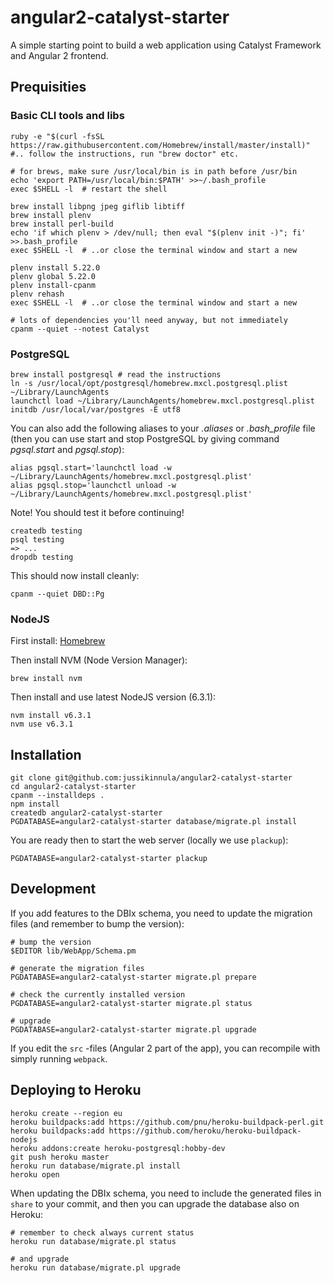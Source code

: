 # angular2-catalyst-starter

A simple starting point to build a web application using Catalyst Framework and Angular 2 frontend.

## Prequisities

### Basic CLI tools and libs

```
ruby -e "$(curl -fsSL https://raw.githubusercontent.com/Homebrew/install/master/install)"
#.. follow the instructions, run "brew doctor" etc.

# for brews, make sure /usr/local/bin is in path before /usr/bin
echo 'export PATH=/usr/local/bin:$PATH' >>~/.bash_profile
exec $SHELL -l  # restart the shell

brew install libpng jpeg giflib libtiff
brew install plenv
brew install perl-build
echo 'if which plenv > /dev/null; then eval "$(plenv init -)"; fi' >>.bash_profile
exec $SHELL -l  # ..or close the terminal window and start a new

plenv install 5.22.0
plenv global 5.22.0
plenv install-cpanm
plenv rehash
exec $SHELL -l  # ..or close the terminal window and start a new

# lots of dependencies you'll need anyway, but not immediately
cpanm --quiet --notest Catalyst
```

### PostgreSQL

```
brew install postgresql # read the instructions
ln -s /usr/local/opt/postgresql/homebrew.mxcl.postgresql.plist ~/Library/LaunchAgents
launchctl load ~/Library/LaunchAgents/homebrew.mxcl.postgresql.plist
initdb /usr/local/var/postgres -E utf8
```

You can also add the following aliases to your *.aliases* or *.bash_profile* file (then you can use start and stop PostgreSQL by giving command *pgsql.start* and *pgsql.stop*):

```
alias pgsql.start='launchctl load -w ~/Library/LaunchAgents/homebrew.mxcl.postgresql.plist'
alias pgsql.stop='launchctl unload -w ~/Library/LaunchAgents/homebrew.mxcl.postgresql.plist'
```

Note! You should test it before continuing!

```
createdb testing
psql testing
=> ...
dropdb testing
```

This should now install cleanly:

```
cpanm --quiet DBD::Pg
```

### NodeJS

First install: [Homebrew](http://brew.sh/)

Then install NVM (Node Version Manager):

```
brew install nvm
```

Then install and use latest NodeJS version (6.3.1):

```
nvm install v6.3.1
nvm use v6.3.1
```

## Installation

```
git clone git@github.com:jussikinnula/angular2-catalyst-starter
cd angular2-catalyst-starter
cpanm --installdeps .
npm install
createdb angular2-catalyst-starter
PGDATABASE=angular2-catalyst-starter database/migrate.pl install
```

You are ready then to start the web server (locally we use `plackup`):

```
PGDATABASE=angular2-catalyst-starter plackup
```

## Development

If you add features to the DBIx schema, you need to update the migration files (and remember to bump the version):

```
# bump the version
$EDITOR lib/WebApp/Schema.pm

# generate the migration files
PGDATABASE=angular2-catalyst-starter migrate.pl prepare

# check the currently installed version
PGDATABASE=angular2-catalyst-starter migrate.pl status

# upgrade
PGDATABASE=angular2-catalyst-starter migrate.pl upgrade
```

If you edit the `src` -files (Angular 2 part of the app), you can recompile with simply running `webpack`.

## Deploying to Heroku

```
heroku create --region eu
heroku buildpacks:add https://github.com/pnu/heroku-buildpack-perl.git
heroku buildpacks:add https://github.com/heroku/heroku-buildpack-nodejs
heroku addons:create heroku-postgresql:hobby-dev
git push heroku master
heroku run database/migrate.pl install
heroku open
```

When updating the DBIx schema, you need to include the generated files in `share` to your commit, and then you can upgrade the database also on Heroku:

```
# remember to check always current status
heroku run database/migrate.pl status

# and upgrade
heroku run database/migrate.pl upgrade
```